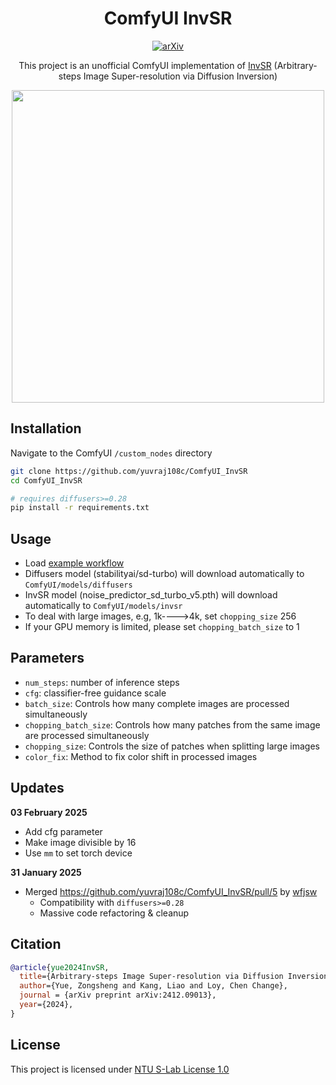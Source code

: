 

<div align="center">

# ComfyUI InvSR
[![arXiv](https://img.shields.io/badge/arXiv%20paper-2412.09013-b31b1b.svg)](https://arxiv.org/abs/2412.09013) 

This project is an unofficial ComfyUI implementation of [InvSR](https://github.com/zsyOAOA/InvSR) (Arbitrary-steps Image Super-resolution via Diffusion Inversion)

<img height="500" src="https://github.com/user-attachments/assets/6c057a3c-3355-4060-9161-a88ab6f6d986" />

</div>

## Installation
Navigate to the ComfyUI `/custom_nodes` directory
```bash
git clone https://github.com/yuvraj108c/ComfyUI_InvSR
cd ComfyUI_InvSR

# requires diffusers>=0.28
pip install -r requirements.txt
```

## Usage
- Load [example workflow](workflows/invsr.json) 
- Diffusers model (stabilityai/sd-turbo) will download automatically to `ComfyUI/models/diffusers`
- InvSR model (noise_predictor_sd_turbo_v5.pth) will download automatically to `ComfyUI/models/invsr`
- To deal with large images, e.g, 1k---->4k, set `chopping_size` 256
- If your GPU memory is limited, please set `chopping_batch_size` to 1

## Parameters
- `num_steps`: number of inference steps
- `cfg`: classifier-free guidance scale
- `batch_size`: Controls how many complete images are processed simultaneously
- `chopping_batch_size`: Controls how many patches from the same image are processed simultaneously
- `chopping_size`: Controls the size of patches when splitting large images
- `color_fix`: Method to fix color shift in processed images

## Updates
**03 February 2025**
- Add cfg parameter
- Make image divisible by 16
- Use `mm` to set torch device
  
**31 January 2025**
- Merged https://github.com/yuvraj108c/ComfyUI_InvSR/pull/5 by [wfjsw](https://github.com/wfjsw)
  - Compatibility with `diffusers>=0.28`
  - Massive code refactoring & cleanup

## Citation
```bibtex
@article{yue2024InvSR,
  title={Arbitrary-steps Image Super-resolution via Diffusion Inversion},
  author={Yue, Zongsheng and Kang, Liao and Loy, Chen Change},
  journal = {arXiv preprint arXiv:2412.09013},
  year={2024},
}
```

## License
This project is licensed under [NTU S-Lab License 1.0](LICENSE)
